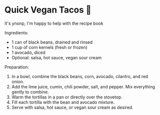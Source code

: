 Quick Vegan Tacos 🌮️
=====================
It's ynonp, I'm happy to help with the recipe book

Ingredients:
- 1 can of black beans, drained and rinsed
- 1 cup of corn kernels (fresh or frozen)
- 1 avocado, diced
- Optional: salsa, hot sauce, vegan sour cream

Preparation:
1. In a bowl, combine the black beans, corn, avocado, cilantro, and red onion.
2. Add the lime juice, cumin, chili powder, salt, and pepper. Mix everything gently to combine.
3. Warm the tortillas in a pan or directly over the stovetop.
4. Fill each tortilla with the bean and avocado mixture.
5. Serve with salsa, hot sauce, or vegan sour cream as desired.
